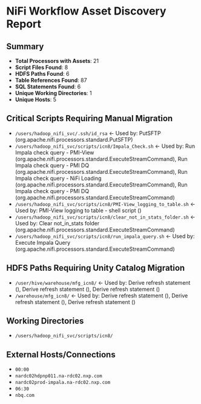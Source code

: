 # NiFi Workflow Asset Discovery Report

## Summary
- **Total Processors with Assets**: 21
- **Script Files Found**: 8
- **HDFS Paths Found**: 6
- **Table References Found**: 87
- **SQL Statements Found**: 6
- **Unique Working Directories**: 1
- **Unique Hosts**: 5

## Critical Scripts Requiring Manual Migration
- `/users/hadoop_nifi_svc/.ssh/id_rsa` ← Used by: PutSFTP (org.apache.nifi.processors.standard.PutSFTP)
- `/users/hadoop_nifi_svc/scripts/icn8/Impala_Check.sh` ← Used by: Run Impala check query - PMI-View (org.apache.nifi.processors.standard.ExecuteStreamCommand), Run Impala check query - PMI DQ (org.apache.nifi.processors.standard.ExecuteStreamCommand), Run Impala check query - NiFi Loading (org.apache.nifi.processors.standard.ExecuteStreamCommand), Run Impala check query - PMI DQ (org.apache.nifi.processors.standard.ExecuteStreamCommand)
- `/users/hadoop_nifi_svc/scripts/icn8/PMI-View_logging_to_table.sh` ← Used by: PMI-View logging to table - shell script ()
- `/users/hadoop_nifi_svc/scripts/icn8/clear_not_in_stats_folder.sh` ← Used by: Clear not_in_stats folder (org.apache.nifi.processors.standard.ExecuteStreamCommand)
- `/users/hadoop_nifi_svc/scripts/icn8/run_impala_query.sh` ← Used by: Execute Impala Query (org.apache.nifi.processors.standard.ExecuteStreamCommand)

## HDFS Paths Requiring Unity Catalog Migration
- `/user/hive/warehouse/mfg_icn8/` ← Used by: Derive refresh statement (), Derive refresh statement (), Derive refresh statement ()
- `/warehouse/mfg_icn8/` ← Used by: Derive refresh statement (), Derive refresh statement (), Derive refresh statement ()

## Working Directories
- `/users/hadoop_nifi_svc/scripts/icn8/`

## External Hosts/Connections
- `00:00`
- `nardc02hdpnp011.na-rdc02.nxp.com`
- `nardc02prod-impala.na-rdc02.nxp.com`
- `06:30`
- `nbq.com`
